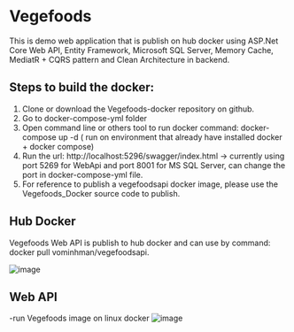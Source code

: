 # Vegefoods
This is demo web application that is publish on hub docker using ASP.Net Core Web API, Entity Framework, Microsoft SQL Server, Memory Cache, MediatR + CQRS pattern and Clean Architecture in backend.
## Steps to build the docker:
1. Clone or download the Vegefoods-docker repository on github.
2. Go to docker-compose-yml folder
3. Open command line or others tool to run docker command: docker-compose up -d  ( run on environment that already have installed docker + docker compose)
4. Run the url: http://localhost:5296/swagger/index.html -> currently using port 5269 for WebApi and port 8001 for MS SQL Server, can change the port in docker-compose-yml file.
5. For reference to publish a vegefoodsapi docker image, please use the Vegefoods_Docker source code to publish.
## Hub Docker
Vegefoods Web API is publish to hub docker and can use by command: docker pull vominhman/vegefoodsapi.

![image](https://github.com/manvominh/vegefoods-docker/assets/133474782/1dba92af-550e-404c-8e7f-32f2398c96f4)
## Web API
-run Vegefoods image on linux docker
![image](https://github.com/manvominh/Vegefoods/assets/133474782/a1a96859-afbd-41c2-93f3-18e5cba4811a)


